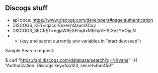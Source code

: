 ## Discogs stuff

- api docs: https://www.discogs.com/developers#page:authentication
- DISCOGS_KEY=iqaccrEsxevhQaumXCuv 
- DISCOGS_SECRET=egjaWRESFhqAxMEihyVHStXezYVOjqjN
- - (key and secret currently env variables in "start:dev:seed")

Sample Search request:

$ curl "https://api.discogs.com/database/search?q=Nirvana" -H "Authorization: Discogs key=foo123, secret=bar456"
